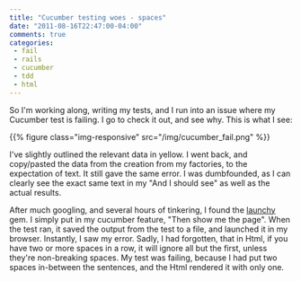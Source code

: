 ```yaml
---
title: "Cucumber testing woes - spaces"
date: "2011-08-16T22:47:00-04:00"
comments: true
categories:
 - fail
 - rails
 - cucumber
 - tdd
 - html
---
```


So I'm working along, writing my tests, and I run into an issue where my Cucumber test is failing. I go to check it out, and see why. This is what I see:

{{% figure class="img-responsive" src="/img/cucumber_fail.png" %}}

<!-- more -->

I've slightly outlined the relevant data in yellow. I went back, and copy/pasted the data from the creation from my factories, to the expectation of text. It still gave the same error. I was dumbfounded, as I can clearly see the exact same text in my "And I should see" as well as the actual results.

After much googling, and several hours of tinkering, I found the [launchy](http://rubygems.org/gems/launchy) gem. I simply put in my cucumber feature, "Then show me the page". When the test ran, it saved the output from the test to a file, and launched it in my browser. Instantly, I saw my error. Sadly, I had forgotten, that in Html, if you have two or more spaces in a row, it will ignore all but the first, unless they're non-breaking spaces. My test was failing, because I had put two spaces in-between the sentences, and the Html rendered it with only one.
